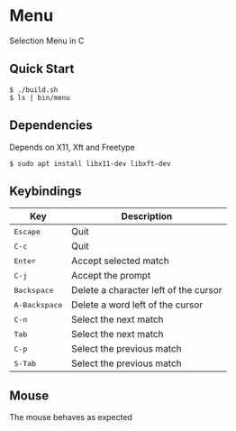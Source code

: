 # Menu
Selection Menu in C

## Quick Start
```console
$ ./build.sh
$ ls | bin/menu
```

## Dependencies
Depends on X11, Xft and Freetype

```console
$ sudo apt install libx11-dev libxft-dev
```

## Keybindings
| Key | Description |
| --- | ----------- |
| <kbd>Escape</kbd> | Quit |
| <kbd>C-c</kbd> | Quit |
| <kbd>Enter</kbd> | Accept selected match |
| <kbd>C-j</kbd> | Accept the prompt |
| <kbd>Backspace</kbd> | Delete a character left of the cursor |
| <kbd>A-Backspace</kbd> | Delete a word left of the cursor |
| <kbd>C-n</kbd> | Select the next match |
| <kbd>Tab</kbd> | Select the next match |
| <kbd>C-p</kbd> | Select the previous match |
| <kbd>S-Tab</kbd> | Select the previous match |

## Mouse
The mouse behaves as expected
